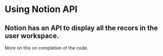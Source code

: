 # Using Notion API

## Notion has an API to display all the recors in the user workspace.

More on this on completion of the code.